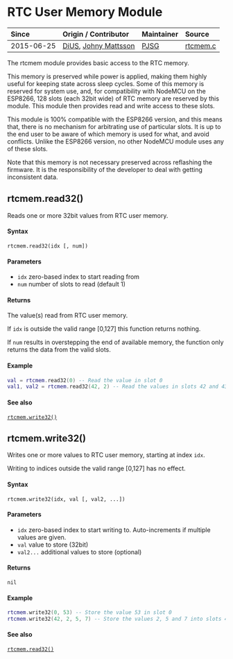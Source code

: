 # RTC User Memory Module
| Since  | Origin / Contributor  | Maintainer  | Source  |
| :----- | :-------------------- | :---------- | :------ |
| 2015-06-25 | [DiUS](https://github.com/DiUS), [Johny Mattsson](https://github.com/jmattsson) | [PJSG](https://github.com/pjsg) | [rtcmem.c](../../app/modules/rtcmem.c)|

The rtcmem module provides basic access to the RTC memory. 

This memory is preserved while power is applied, making them highly useful for keeping state across sleep cycles. Some of this memory is reserved for system use, 
and, for compatibility with NodeMCU on the ESP8266, 128 slots (each 32bit wide) of RTC memory are reserved by this module.
This module then provides read and write access to these slots.

This module is 100% compatible with the ESP8266 version, and this means that, there is no mechanism for arbitrating use of particular slots. It is up to the end user to be aware of which memory is used for what, and avoid conflicts. Unlike the ESP8266 version, no other NodeMCU module uses any of these slots.

Note that this memory is not necessary preserved across reflashing the firmware. It is the responsibility of the
developer to deal with getting inconsistent data.

## rtcmem.read32()

Reads one or more 32bit values from RTC user memory.

#### Syntax
`rtcmem.read32(idx [, num])`

#### Parameters
  - `idx` zero-based index to start reading from
  - `num` number of slots to read (default 1)

#### Returns
The value(s) read from RTC user memory.

If `idx` is outside the valid range [0,127] this function returns nothing.

If `num` results in overstepping the end of available memory, the function only returns the data from the valid slots.

#### Example
```lua
val = rtcmem.read32(0) -- Read the value in slot 0
val1, val2 = rtcmem.read32(42, 2) -- Read the values in slots 42 and 43
```
#### See also
[`rtcmem.write32()`](#rtcmemwrite32)

## rtcmem.write32()

Writes one or more values to RTC user memory, starting at index `idx`.

Writing to indices outside the valid range [0,127] has no effect.

#### Syntax
`rtcmem.write32(idx, val [, val2, ...])`

#### Parameters
  - `idx` zero-based index to start writing to. Auto-increments if multiple values are given.
  - `val` value to store (32bit)
  - `val2...` additional values to store (optional)

#### Returns
`nil`

#### Example
```lua
rtcmem.write32(0, 53) -- Store the value 53 in slot 0
rtcmem.write32(42, 2, 5, 7) -- Store the values 2, 5 and 7 into slots 42, 43 and 44, respectively.
```
#### See also
[`rtcmem.read32()`](#rtcmemread32)
